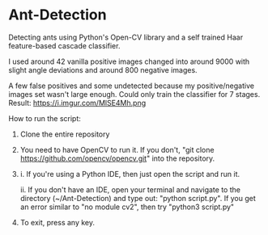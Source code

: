 # Ant-Detection
Detecting ants using Python's Open-CV library and a self trained Haar feature-based cascade classifier.

I used around 42 vanilla positive images changed into around 9000 with slight angle deviations and around 800 negative images.

A few false positives and some undetected because my positive/negative images set wasn't large enough. Could only train the classifier for 7 stages.
Result: https://i.imgur.com/MlSE4Mh.png 

How to run the script:
  1. Clone the entire repository
  2. You need to have OpenCV to run it. If you don't, "git clone https://github.com/opencv/opencv.git" into the repository.
  2. i. If you're using a Python IDE, then just open the script and run it.                                                     

     ii. If you don't have an IDE, open your terminal and navigate to the directory (~/Ant-Detection) and type out:
     "python script.py". 
     If you get an error similar to "no module cv2", then try "python3 script.py"
  3. To exit, press any key.
  
     
